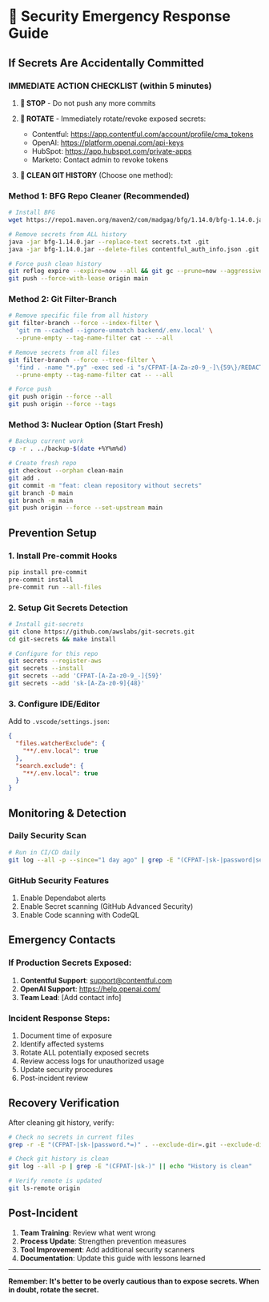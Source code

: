 # 🚨 Security Emergency Response Guide

## If Secrets Are Accidentally Committed

### IMMEDIATE ACTION CHECKLIST (within 5 minutes)

1. **🔴 STOP** - Do not push any more commits
2. **🔄 ROTATE** - Immediately rotate/revoke exposed secrets:
   - Contentful: https://app.contentful.com/account/profile/cma_tokens
   - OpenAI: https://platform.openai.com/api-keys
   - HubSpot: https://app.hubspot.com/private-apps
   - Marketo: Contact admin to revoke tokens

3. **🧹 CLEAN GIT HISTORY** (Choose one method):

### Method 1: BFG Repo Cleaner (Recommended)
```bash
# Install BFG
wget https://repo1.maven.org/maven2/com/madgag/bfg/1.14.0/bfg-1.14.0.jar

# Remove secrets from ALL history
java -jar bfg-1.14.0.jar --replace-text secrets.txt .git
java -jar bfg-1.14.0.jar --delete-files contentful_auth_info.json .git

# Force push clean history
git reflog expire --expire=now --all && git gc --prune=now --aggressive
git push --force-with-lease origin main
```

### Method 2: Git Filter-Branch
```bash
# Remove specific file from all history
git filter-branch --force --index-filter \
  'git rm --cached --ignore-unmatch backend/.env.local' \
  --prune-empty --tag-name-filter cat -- --all

# Remove secrets from all files
git filter-branch --force --tree-filter \
  'find . -name "*.py" -exec sed -i "s/CFPAT-[A-Za-z0-9_-]\{59\}/REDACTED/g" {} \;' \
  --prune-empty --tag-name-filter cat -- --all

# Force push
git push origin --force --all
git push origin --force --tags
```

### Method 3: Nuclear Option (Start Fresh)
```bash
# Backup current work
cp -r . ../backup-$(date +%Y%m%d)

# Create fresh repo
git checkout --orphan clean-main
git add .
git commit -m "feat: clean repository without secrets"
git branch -D main
git branch -m main
git push origin --force --set-upstream main
```

## Prevention Setup

### 1. Install Pre-commit Hooks
```bash
pip install pre-commit
pre-commit install
pre-commit run --all-files
```

### 2. Setup Git Secrets Detection
```bash
# Install git-secrets
git clone https://github.com/awslabs/git-secrets.git
cd git-secrets && make install

# Configure for this repo
git secrets --register-aws
git secrets --install
git secrets --add 'CFPAT-[A-Za-z0-9_-]{59}'
git secrets --add 'sk-[A-Za-z0-9]{48}'
```

### 3. Configure IDE/Editor
Add to `.vscode/settings.json`:
```json
{
  "files.watcherExclude": {
    "**/.env.local": true
  },
  "search.exclude": {
    "**/.env.local": true
  }
}
```

## Monitoring & Detection

### Daily Security Scan
```bash
# Run in CI/CD daily
git log --all -p --since="1 day ago" | grep -E "(CFPAT-|sk-|password|secret)" || echo "Clean"
```

### GitHub Security Features
1. Enable Dependabot alerts
2. Enable Secret scanning (GitHub Advanced Security)
3. Enable Code scanning with CodeQL

## Emergency Contacts

### If Production Secrets Exposed:
1. **Contentful Support**: support@contentful.com
2. **OpenAI Support**: https://help.openai.com/
3. **Team Lead**: [Add contact info]

### Incident Response Steps:
1. Document time of exposure
2. Identify affected systems
3. Rotate ALL potentially exposed secrets
4. Review access logs for unauthorized usage
5. Update security procedures
6. Post-incident review

## Recovery Verification

After cleaning git history, verify:
```bash
# Check no secrets in current files
grep -r -E "(CFPAT-|sk-|password.*=)" . --exclude-dir=.git --exclude-dir=.venv

# Check git history is clean
git log --all -p | grep -E "(CFPAT-|sk-)" || echo "History is clean"

# Verify remote is updated
git ls-remote origin
```

## Post-Incident

1. **Team Training**: Review what went wrong
2. **Process Update**: Strengthen prevention measures
3. **Tool Improvement**: Add additional security scanners
4. **Documentation**: Update this guide with lessons learned

---

**Remember: It's better to be overly cautious than to expose secrets. When in doubt, rotate the secret.**